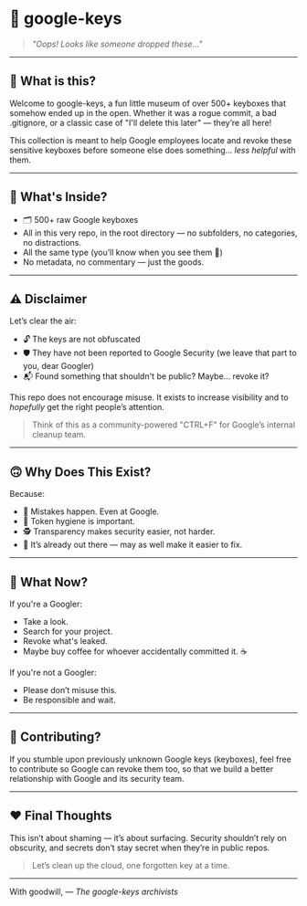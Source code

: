  # 🎉 google-keys

> *"Oops! Looks like someone dropped these…"*

---

## 🔑 What is this?

Welcome to google-keys, a fun little museum of over 500+ keyboxes that somehow ended up in the open. Whether it was a rogue commit, a bad .gitignore, or a classic case of "I'll delete this later" — they’re all here!

This collection is meant to help Google employees locate and revoke these sensitive keyboxes before someone else does something... *less helpful* with them.

---

## 🧾 What's Inside?

* 🗂 500+ raw Google keyboxes
* All in this very repo, in the root directory — no subfolders, no categories, no distractions.
* All the same type (you’ll know when you see them 👀)
* No metadata, no commentary — just the goods.

---

## ⚠️ Disclaimer

Let’s clear the air:

* 🔓 The keys are not obfuscated
* 🛡 They have not been reported to Google Security (we leave that part to you, dear Googler)
* 📬 Found something that shouldn't be public? Maybe... revoke it?

This repo does not encourage misuse. It exists to increase visibility and to *hopefully* get the right people’s attention.

> Think of this as a community-powered "CTRL+F" for Google’s internal cleanup team.

---

## 🙃 Why Does This Exist?

Because:

* 🤦 Mistakes happen. Even at Google.
* 🧹 Token hygiene is important.
* 🕵️ Transparency makes security easier, not harder.
* 👻 It’s already out there — may as well make it easier to fix.

---

## 🤷 What Now?

If you're a Googler:

* Take a look.
* Search for your project.
* Revoke what's leaked.
* Maybe buy coffee for whoever accidentally committed it. ☕️

If you're not a Googler:

* Please don’t misuse this.
* Be responsible and wait.

---

## 🧙 Contributing?

If you stumble upon previously unknown Google keys (keyboxes), feel free to contribute so Google can revoke them too, so that we build a better relationship with Google and its security team.

---

## ❤️ Final Thoughts

This isn’t about shaming — it’s about surfacing. Security shouldn’t rely on obscurity, and secrets don’t stay secret when they’re in public repos.

> Let’s clean up the cloud, one forgotten key at a time.

---

With goodwill,
*— The google-keys archivists*
